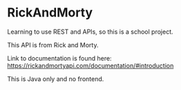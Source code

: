 # RickAndMorty
Learning to use REST and APIs, so this is a school project.

This API is from Rick and Morty.

Link to documentation is found here:
https://rickandmortyapi.com/documentation/#introduction

This is Java only and no frontend.
